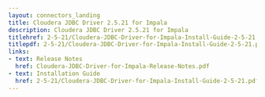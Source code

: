 ```yaml
---
layout: connectors_landing
title: Cloudera JDBC Driver 2.5.21 for Impala
description: Cloudera JDBC Driver 2.5.21 for Impala
titlehref: 2-5-21/Cloudera-JDBC-Driver-for-Impala-Install-Guide-2-5-21.pdf
titlepdf: 2-5-21/Cloudera-JDBC-Driver-for-Impala-Install-Guide-2-5-21.pdf
links:
- text: Release Notes
  href: Cloudera-JDBC-Driver-for-Impala-Release-Notes.pdf
- text: Installation Guide
  href: 2-5-21/Cloudera-JDBC-Driver-for-Impala-Install-Guide-2-5-21.pdf
---
```

